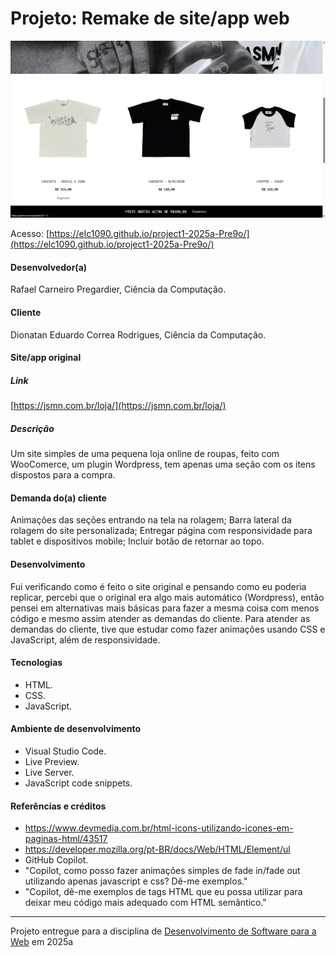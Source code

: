 # Projeto: Remake de site/app web


![Substitua a imagem ao lado por um screenshot do seu projeto](img/print_site.png "Screenshot do projeto. Imagem temporária extraída de https://mdswanson.com/static/chops-ux-step-4.png")


Acesso: [https://elc1090.github.io/project1-2025a-Pre9o/](https://elc1090.github.io/project1-2025a-Pre9o/)


#### Desenvolvedor(a)
Rafael Carneiro Pregardier, Ciência da Computação.

#### Cliente
Dionatan Eduardo Correa Rodrigues, Ciência da Computação.



#### Site/app original

##### Link
[https://jsmn.com.br/loja/](https://jsmn.com.br/loja/)

##### Descrição
Um site simples de uma pequena loja online de roupas, feito com WooComerce, um plugin Wordpress, tem apenas uma seção com os itens dispostos para a compra.

#### Demanda do(a) cliente 	
Animações das seções entrando na tela na rolagem;
Barra lateral da rolagem do site personalizada;
Entregar página com responsividade para tablet e dispositivos mobile;
Incluir botão de retornar ao topo.

#### Desenvolvimento

Fui verificando como é feito o site original e pensando como eu poderia replicar, percebi que o original era algo mais automático (Wordpress), então pensei em alternativas mais básicas para fazer a mesma coisa com menos código e mesmo assim atender as demandas do cliente. Para atender as demandas do cliente, tive que estudar como fazer animações usando CSS e JavaScript, além de responsividade.


#### Tecnologias

- HTML.
- CSS.
- JavaScript.

#### Ambiente de desenvolvimento

- Visual Studio Code.
- Live Preview.
- Live Server.
- JavaScript code snippets.

#### Referências e créditos

- https://www.devmedia.com.br/html-icons-utilizando-icones-em-paginas-html/43517
- https://developer.mozilla.org/pt-BR/docs/Web/HTML/Element/ul
- GitHub Copilot.
- "Copilot, como posso fazer animações simples de fade in/fade out utilizando apenas javascript e css? Dê-me exemplos."
- "Copilot, dê-me exemplos de tags HTML que eu possa utilizar para deixar meu código mais adequado com HTML semântico."




---
Projeto entregue para a disciplina de [Desenvolvimento de Software para a Web](http://github.com/andreainfufsm/elc1090-2025a) em 2025a
